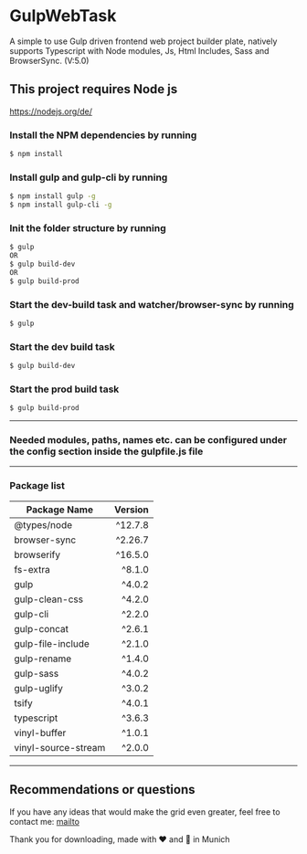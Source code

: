 # GulpWebTask

A simple to use Gulp driven frontend web project builder plate,
natively supports Typescript with Node modules, Js, Html Includes, Sass and BrowserSync. (V:5.0)

## This project requires Node js

https://nodejs.org/de/

### Install the NPM dependencies by running

```bash
$ npm install
```

### Install gulp and gulp-cli by running

```bash
$ npm install gulp -g
$ npm install gulp-cli -g
```

### Init the folder structure by running

```bash
$ gulp
OR
$ gulp build-dev
OR
$ gulp build-prod
```

### Start the dev-build task and watcher/browser-sync by running

```bash
$ gulp
```

### Start the dev build task

```bash
$ gulp build-dev
```

### Start the prod build task

```bash
$ gulp build-prod
```

<hr>

### Needed modules, paths, names etc. can be configured under the config section inside the gulpfile.js file

<hr>

### Package list

| Package Name        | Version |
|---------------------|--------:|
| @types/node         | ^12.7.8 |
| browser-sync        | ^2.26.7 |
| browserify          | ^16.5.0 |
| fs-extra            | ^8.1.0  |
| gulp                | ^4.0.2  |
| gulp-clean-css      | ^4.2.0  |
| gulp-cli            | ^2.2.0  |
| gulp-concat         | ^2.6.1  |
| gulp-file-include   | ^2.1.0  |
| gulp-rename         | ^1.4.0  |
| gulp-sass           | ^4.0.2  |
| gulp-uglify         | ^3.0.2  |
| tsify               | ^4.0.1  |
| typescript          | ^3.6.3  |
| vinyl-buffer        | ^1.0.1  |
| vinyl-source-stream | ^2.0.0  |

<hr>

## Recommendations or questions

If you have any ideas that would make the grid even greater, feel free to contact me:
[mailto](Mailto:wag96niklas@gmail.com)

Thank you for downloading, made with ❤️ and 🍺 in Munich